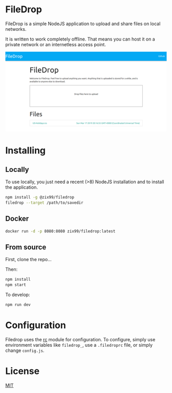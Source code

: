# FileDrop

FileDrop is a simple NodeJS application to upload and share files on local networks.

It is written to work completely offline.  That means you can host it on a private network or an internetless access point.

![Screenshot](screenshot.png)

# Installing

## Locally

To use locally, you just need a recent (>8) NodeJS installation and to install the application.

```bash
npm install -g @zix99/filedrop
filedrop --target /path/to/savedir
```

## Docker

```bash
docker run -d -p 8080:8080 zix99/filedrop:latest
```

## From source

First, clone the repo...

Then:

```bash
npm install
npm start
```

To develop:
```bash
npm run dev
```

# Configuration

Filedrop uses the [rc](https://www.npmjs.com/package/rc) module for configuration.  To configure, simply use environment variables like `filedrop_`, use a `.filedroprc` file, or simply change `config.js`.

# License

[MIT](LICENSE.md)
